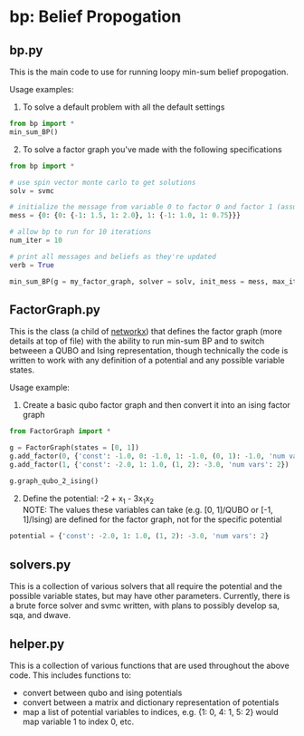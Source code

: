 # bp: Belief Propogation

## bp.py
This is the main code to use for running loopy min-sum belief propogation.

Usage examples:

1) To solve a default problem with all the default settings
```python
from bp import *
min_sum_BP()
```

2) To solve a factor graph you've made with the following specifications
```python
from bp import *

# use spin vector monte carlo to get solutions
solv = svmc 

# initialize the message from variable 0 to factor 0 and factor 1 (assuming an ising model)
mess = {0: {0: {-1: 1.5, 1: 2.0}, 1: {-1: 1.0, 1: 0.75}}} 

# allow bp to run for 10 iterations
num_iter = 10

# print all messages and beliefs as they're updated
verb = True

min_sum_BP(g = my_factor_graph, solver = solv, init_mess = mess, max_iter = num_iter, verbose = verb)
```


## FactorGraph.py
This is the class (a child of [networkx](https://networkx.github.io/)) that defines the factor graph (more details at top of file) with the ability to run min-sum BP and to switch betweeen a QUBO and Ising representation, though technically the code is written to work with any definition of a potential and any possible variable states.

Usage example:

1) Create a basic qubo factor graph and then convert it into an ising factor graph
```python
from FactorGraph import *

g = FactorGraph(states = [0, 1])
g.add_factor(0, {'const': -1.0, 0: -1.0, 1: -1.0, (0, 1): -1.0, 'num vars': 2})
g.add_factor(1, {'const': -2.0, 1: 1.0, (1, 2): -3.0, 'num vars': 2})

g.graph_qubo_2_ising()
```
2) Define the potential: -2 + x<sub>1</sub> - 3x<sub>1</sub>x<sub>2</sub>
<br>NOTE: The values these variables can take (e.g. [0, 1]/QUBO or [-1, 1]/Ising) are defined for the factor graph, not for the specific potential
```python
potential = {'const': -2.0, 1: 1.0, (1, 2): -3.0, 'num vars': 2}
```


## solvers.py
This is a collection of various solvers that all require the potential and the possible variable states, but may have other parameters. Currently, there is a brute force solver and svmc written, with plans to possibly develop sa, sqa, and dwave.

## helper.py
This is a collection of various functions that are used throughout the above code. This includes functions to:
* convert between qubo and ising potentials 
* convert between a matrix and dictionary representation of potentials
* map a list of potential variables to indices, e.g. {1: 0, 4: 1, 5: 2} would map variable 1 to index 0, etc.



